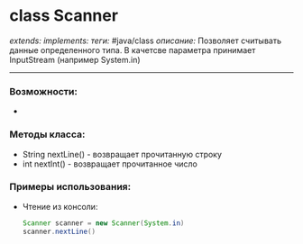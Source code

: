 # class Scanner
*extends:*
*implements:*
*теги:* #java/class 
*описание:* Позволяет считывать данные определенного типа. В качетсве параметра принимает InputStream (например System.in)

---
### Возможности:
- 
### Методы класса:
- String nextLine() - возвращает прочитанную строку
- int nextInt() - возвращает прочитанное число
### Примеры использования:
- Чтение из консоли:
	```java
	Scanner scanner = new Scanner(System.in)
	scanner.nextLine()
	```